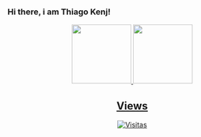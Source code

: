 ### Hi there, i am Thiago Kenj!

<div align="center">
  <a href="https://github.com/KenOxToK">
  <img height="120em" src="https://github-readme-stats.vercel.app/api?username=KenOxToK&show_icons=true&theme=tokyonight&include_all_commits=true&count_private=true"/>
  <img height="120em" src="https://github-readme-stats.vercel.app/api/top-langs/?username=KenOxToK&layout=compact&langs_count=7&theme=tokyonight"/
</div>
 
 ## Views
![Visitas](https://visitor-badge.glitch.me/badge?page_id=KenOxToK)

